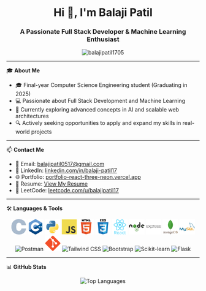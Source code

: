<h1 align="center">Hi 👋, I'm Balaji Patil</h1>
<h3 align="center">A Passionate Full Stack Developer & Machine Learning Enthusiast</h3>

<p align="center">
  <img src="https://komarev.com/ghpvc/?username=balajipatil1705&label=Profile%20views&color=0e75b6&style=flat" alt="balajipatil1705" />
</p>

---

🎓 **About Me**

- 🎓 Final-year Computer Science Engineering student (Graduating in 2025)
- 💻 Passionate about Full Stack Development and Machine Learning
- 🌱 Currently exploring advanced concepts in AI and scalable web architectures
- 🔍 Actively seeking opportunities to apply and expand my skills in real-world projects

---

📫 **Contact Me**

- 📧 Email: [balajipatil0517@gmail.com](mailto:balajipatil0517@gmail.com)
- 💼 LinkedIn: [linkedin.com/in/balaji-patil17](https://www.linkedin.com/in/balaji-patil17/)
- 🌐 Portfolio: [portfolio-react-three-neon.vercel.app](https://portfolio-react-three-neon.vercel.app/)
- 📄 Resume: [View My Resume]([https://drive.google.com/file/d/1mxRMh-iOQZ4cduZEhJjYVfA_o6oOdbWz/view?usp=sharing]())
- 🧠 LeetCode: [leetcode.com/u/balajipatil17](https://leetcode.com/u/balajipatil17/)

---

🛠️ **Languages & Tools**

<p align="center">
  <img src="https://raw.githubusercontent.com/devicons/devicon/master/icons/c/c-original.svg" alt="C" width="40" height="40"/>
  <img src="https://raw.githubusercontent.com/devicons/devicon/master/icons/cplusplus/cplusplus-original.svg" alt="C++" width="40" height="40"/>
  <img src="https://raw.githubusercontent.com/devicons/devicon/master/icons/python/python-original.svg" alt="Python" width="40" height="40"/>
  <img src="https://raw.githubusercontent.com/devicons/devicon/master/icons/javascript/javascript-original.svg" alt="JavaScript" width="40" height="40"/>
  <img src="https://raw.githubusercontent.com/devicons/devicon/master/icons/html5/html5-original-wordmark.svg" alt="HTML5" width="40" height="40"/>
  <img src="https://raw.githubusercontent.com/devicons/devicon/master/icons/css3/css3-original-wordmark.svg" alt="CSS3" width="40" height="40"/>
  <img src="https://raw.githubusercontent.com/devicons/devicon/master/icons/react/react-original-wordmark.svg" alt="React" width="40" height="40"/>
  <img src="https://raw.githubusercontent.com/devicons/devicon/master/icons/nodejs/nodejs-original-wordmark.svg" alt="Node.js" width="40" height="40"/>
  <img src="https://raw.githubusercontent.com/devicons/devicon/master/icons/express/express-original-wordmark.svg" alt="Express.js" width="40" height="40"/>
  <img src="https://raw.githubusercontent.com/devicons/devicon/master/icons/mongodb/mongodb-original-wordmark.svg" alt="MongoDB" width="40" height="40"/>
  <img src="https://raw.githubusercontent.com/devicons/devicon/master/icons/mysql/mysql-original-wordmark.svg" alt="MySQL" width="40" height="40"/>
  <img src="https://www.vectorlogo.zone/logos/getpostman/getpostman-icon.svg" alt="Postman" width="40" height="40"/>
  <img src="https://raw.githubusercontent.com/devicons/devicon/master/icons/git/git-original.svg" alt="Git" width="40" height="40"/>
  <img src="https://www.vectorlogo.zone/logos/tailwindcss/tailwindcss-icon.svg" alt="Tailwind CSS" width="40" height="40"/>
  <img src="https://www.vectorlogo.zone/logos/getbootstrap/getbootstrap-icon.svg" alt="Bootstrap" width="40" height="40"/>
  <img src="https://upload.wikimedia.org/wikipedia/commons/0/05/Scikit_learn_logo_small.svg" alt="Scikit-learn" width="40" height="40"/>
  <img src="https://www.vectorlogo.zone/logos/pocoo_flask/pocoo_flask-icon.svg" alt="Flask" width="40" height="40"/>
</p>

---

📊 **GitHub Stats**

<p align="center">
  <img src="https://github-readme-stats.vercel.app/api/top-langs?username=balajipatil1705&show_icons=true&locale=en&layout=compact" alt="Top Languages" />
</p>

